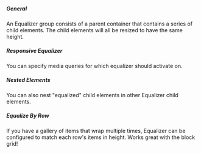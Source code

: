 ##### General

An Equalizer group consists of a parent container that contains a series of child elements. The child elements will all be resized to have the same height.

##### Responsive Equalizer

You can specify media queries for which equalizer should activate on. 


##### Nested Elements

You can also nest "equalized" child elements in other Equalizer child elements. 

##### Equalize By Row

If you have a gallery of items that wrap multiple times, Equalizer can be configured to match each row's items in height. Works great with the block grid!
